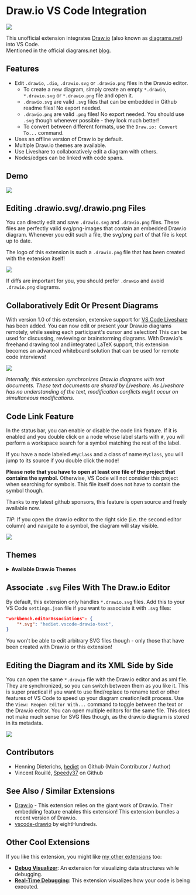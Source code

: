 # Draw.io VS Code Integration

[![](https://img.shields.io/twitter/follow/hediet_dev.svg?style=social)](https://twitter.com/intent/follow?screen_name=hediet_dev)

This unofficial extension integrates [Draw.io](https://app.diagrams.net/) (also known as [diagrams.net](https://www.diagrams.net/)) into VS Code.  
Mentioned in the official diagrams.net [blog](https://www.diagrams.net/blog/embed-diagrams-vscode).

## Features

-   Edit `.drawio`, `.dio`, `.drawio.svg` or `.drawio.png` files in the Draw.io editor.
    -   To create a new diagram, simply create an empty `*.drawio`, `*.drawio.svg` or `*.drawio.png` file and open it.
    -   `.drawio.svg` are valid `.svg` files that can be embedded in Github readme files! No export needed.
    -   `.drawio.png` are valid `.png` files! No export needed. You should use `.svg` though whenever possible - they look much better!
    -   To convert between different formats, use the `Draw.io: Convert To...` command.
-   Uses an offline version of Draw.io by default.
-   Multiple Draw.io themes are available.
-   Use Liveshare to collaboratively edit a diagram with others.
-   Nodes/edges can be linked with code spans.

## Demo

![](https://github.com/hediet/vscode-drawio/raw/HEAD/docs/demo.gif)


## Editing .drawio.svg/.drawio.png Files

You can directly edit and save `.drawio.svg` and `.drawio.png` files.
These files are perfectly valid svg/png-images that contain an embedded Draw.io diagram.
Whenever you edit such a file, the svg/png part of that file is kept up to date.

The logo of this extension is such a `.drawio.png` file that has been created with the extension itself!

![](https://github.com/hediet/vscode-drawio/raw/HEAD/docs/drawio-png.gif)

If diffs are important for you, you should prefer `.drawio` and avoid `.drawio.png` diagrams.

## Collaboratively Edit Or Present Diagrams

With version 1.0 of this extension, extensive support for [VS Code Liveshare](https://visualstudio.microsoft.com/de/services/live-share/) has been added. You can now edit or present your Draw.io diagrams remotely, while seeing each participant's cursor and selection! This can be used for discussing, reviewing or brainstorming diagrams.
With Draw.io's freehand drawing tool and integrated LaTeX support, this extension becomes an advanced whiteboard solution that can be used for remote code interviews!

![](https://github.com/hediet/vscode-drawio/raw/HEAD/docs/liveshare-demo.gif)

_Internally, this extension synchronizes Draw.io diagrams with text documents.
These text documents are shared by Liveshare. As Liveshare has no understanding of the text, modification conflicts might occur on simultaneous modifications._

## Code Link Feature

In the status bar, you can enable or disable the code link feature.
If it is enabled and you double click on a node whose label starts with `#`,
you will perform a workspace search for a symbol matching the rest of the label.

If you have a node labeled `#MyClass` and a class of name `MyClass`, you will jump to its source if you double click the node!

**Please note that you have to open at least one file of the project that contains the symbol.**
Otherwise, VS Code will not consider this project when searching for symbols.
This file itself does not have to contain the symbol though.

Thanks to my latest github sponsors, this feature is open source and freely available now.

_TIP_: If you open the draw.io editor to the right side (i.e. the second editor column) and navigate to a symbol,
the diagram will stay visible.

![](https://github.com/hediet/vscode-drawio/raw/HEAD/docs/demo-code-link.gif)

## Themes

<details>
    <summary><b>Available Draw.io Themes</b></summary>
    <!-- Please use HTML syntax here so that it works for Github and mkdocs -->
    <ul>
        <li><p>Theme "atlas"</p><img src="https://github.com/hediet/vscode-drawio/raw/HEAD/docs/theme-atlas.png" alt="atlas" width="800"></li>
        <li><p>Theme "Kennedy"</p><img src="https://github.com/hediet/vscode-drawio/raw/HEAD/docs/theme-Kennedy.png" alt="Kennedy" width="800"></li>
        <li><p>Theme "min"</p><img src="https://github.com/hediet/vscode-drawio/raw/HEAD/docs/theme-min.png" alt="min" width="800"</li>
        <li><p>Theme "dark"</p><img src="https://github.com/hediet/vscode-drawio/raw/HEAD/docs/theme-dark.png" alt="dark" width="800"></li>
    </ul>
</details>

## Associate `.svg` Files With The Draw.io Editor

By default, this extension only handles `*.drawio.svg` files.
Add this to your VS Code `settings.json` file if you want to associate it with `.svg` files:

```json
"workbench.editorAssociations": {
    "*.svg": "hediet.vscode-drawio-text",
}
```

You won't be able to edit arbitrary SVG files though - only those that have been created with Draw.io or this extension!

## Editing the Diagram and its XML Side by Side

You can open the same `*.drawio` file with the Draw.io editor and as xml file.
They are synchronized, so you can switch between them as you like it.
This is super practical if you want to use find/replace to rename text or other features of VS Code to speed up your diagram creation/edit process.
Use the `View: Reopen Editor With...` command to toggle between the text or the Draw.io editor. You can open multiple editors for the same file.
This does not make much sense for SVG files though, as the draw.io diagram is stored in its metadata.

![](https://github.com/hediet/vscode-drawio/raw/HEAD/docs/drawio-xml.gif)

## Contributors

-   Henning Dieterichs, [hediet](https://github.com/hediet) on Github (Main Contributor / Author)
-   Vincent Rouillé, [Speedy37](https://github.com/Speedy37) on Github

## See Also / Similar Extensions

-   [Draw.io](https://app.diagrams.net/) - This extension relies on the giant work of Draw.io. Their embedding feature enables this extension! This extension bundles a recent version of Draw.io.
-   [vscode-drawio](https://github.com/eightHundreds/vscode-drawio) by eightHundreds.

## Other Cool Extensions

If you like this extension, you might like [my other extensions](https://marketplace.visualstudio.com/search?term=henning%20dieterichs&target=VSCode) too:

-   **[Debug Visualizer](https://marketplace.visualstudio.com/items?itemName=hediet.debug-visualizer)**: An extension for visualizing data structures while debugging.
-   **[Real-Time Debugging](https://marketplace.visualstudio.com/items?itemName=hediet.realtime-debugging)**: This extension visualizes how your code is being executed.

